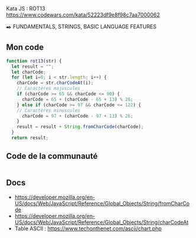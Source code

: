 Kata JS : ROT13 https://www.codewars.com/kata/52223df9e8f98c7aa7000062

✒️ FUNDAMENTALS, STRINGS, BASIC LANGUAGE FEATURES

## Mon code
```js
function rot13(str) {
  let result = "";
  let charCode;
  for (let i=0; i < str.length; i++) {
    charCode = str.charCodeAt(i);
    // Caractères majuscules
    if (charCode >= 65 && charCode <= 90) {
      charCode = 65 + (charCode - 65 + 13) % 26;
    } else if (charCode >= 97 && charCode <= 122) {
    // Caractères minuscules
      charCode = 97 + (charCode - 97 + 13) % 26;
    }
    result = result + String.fromCharCode(charCode);
  }
  return result;
```
## Code de la communauté
```js
```

## Docs
- https://developer.mozilla.org/en-US/docs/Web/JavaScript/Reference/Global_Objects/String/fromCharCode
- https://developer.mozilla.org/en-US/docs/Web/JavaScript/Reference/Global_Objects/String/charCodeAt
- Table ASCII : https://www.techonthenet.com/ascii/chart.php
